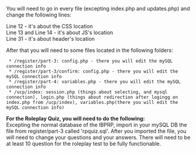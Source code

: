 
You will need to go in every file (excepting index.php and updates.php) and change the following lines:

Line 12 - it's about the CSS location<br>
Line 13 and Line 14 - it's about JS's location<br>
Line 31 - it's about header's location

After that you will need to some files located in the following folders:

     * /register/part-3: config.php - there you will edit the mySQL connection info
     * /register/part-3/confirm: config.php - there you will edit the mySQL connection info
     * /register/part-4: variables.php - there you will edit the mySQL connection info
     * /ucp/index: session.php (things about selecting, and mysql connection), login.php (things about redirection after logingg on index.php from /ucp/index), variables.php(there you will edit the mySQL connection info)


<b>For the Roleplay Quiz, you will need to do the following:</b><br>
Excepting the normal database of the IBPRP, import in your mySQL DB the file from register/part-3 called 'rpquiz.sql'. After you imported the file, you will need to change your questions and your answers. There will need to be at least 10 question for the roleplay test to be fully functionable.

